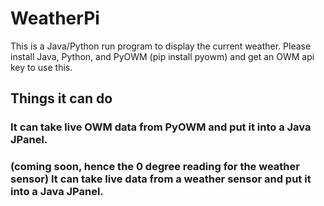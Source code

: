 # WeatherPi
This is a Java/Python run program to display the current weather. Please install Java, Python, and PyOWM (pip install pyowm) and get an OWM api key to use this.
## Things it can do
### It can take live OWM data from PyOWM and put it into a Java JPanel.
### (coming soon, hence the 0 degree reading for the weather sensor) It can take live data from a weather sensor and put it into a Java JPanel.
